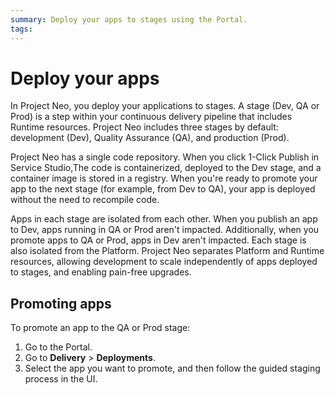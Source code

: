 ```yaml
---
summary: Deploy your apps to stages using the Portal.   
tags:
---
```


# Deploy your apps
 
In Project Neo, you deploy your applications to stages. A stage (Dev, QA or Prod) is a step within your continuous delivery pipeline that includes Runtime resources. Project Neo includes three stages by default: development (Dev), Quality Assurance (QA), and production (Prod).
 
Project Neo has a single code repository. When you click 1-Click Publish in Service Studio,The code is containerized, deployed to the Dev stage, and a container image is stored in a registry. When you're ready to promote your app to the next stage (for example, from Dev to QA), your app is deployed without the need to recompile code.
 
Apps in each stage are isolated from each other. When you publish an app to Dev, apps running in QA or Prod aren't impacted. Additionally, when you promote apps to QA or Prod, apps in Dev aren't impacted. Each stage is also isolated from the Platform. Project Neo separates Platform and Runtime resources, allowing development to scale independently of apps deployed to stages, and enabling pain-free upgrades.
 
## Promoting apps
 
To promote an app to the QA or Prod stage:
 
1. Go to the Portal.
2. Go to **Delivery** > **Deployments**.
3. Select the app you want to promote, and then follow the guided staging process in the UI.
 
